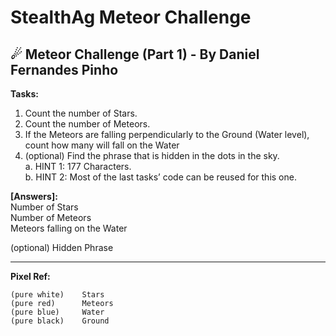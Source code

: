 # StealthAg Meteor Challenge

## ☄ Meteor Challenge (Part 1) - By Daniel Fernandes Pinho

**Tasks:**

1. Count the number of Stars.
2. Count the number of Meteors.
3. If the Meteors are falling perpendicularly to the Ground (Water level), count how many will fall on the Water
4. (optional) Find the phrase that is hidden in the dots in the sky.<br>
  a. HINT 1: 177 Characters.<br>
  b. HINT 2: Most of the last tasks’ code can be reused for this one.
  
  **[Answers]:**<br>
Number of Stars<br>
Number of Meteors<br>
Meteors falling on the Water<br>

(optional) Hidden Phrase

---
**Pixel Ref:**

    (pure white)    Stars
    (pure red)      Meteors
    (pure blue)     Water
    (pure black)    Ground
    
    
